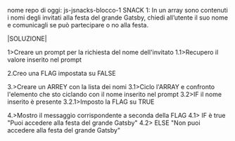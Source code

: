 nome repo di oggi: js-jsnacks-blocco-1
SNACK 1:
In un array sono contenuti i nomi degli invitati alla festa del grande Gatsby, chiedi all’utente il suo nome e comunicagli se può partecipare o no alla festa.


|SOLUZIONE|

1>Creare un prompt per la richiesta del nome dell'invitato
1.1>Recupero il valore inserito nel prompt

2.Creo una FLAG impostata su FALSE

3.>Creare un ARREY con la lista dei nomi
3.1>Ciclo l'ARRAY e confronto l'elemento che sto ciclando con il nome inserito nel prompt
3.2>IF il nome inserito è presente 
3.2.1>Imposto la FLAG su TRUE

4.>Mostro il messaggio corrispondente a seconda della FLAG
4.1> IF è true "Puoi accedere alla festa del grande Gatsby"
4.2> ELSE "Non puoi accedere alla festa del grande Gatsby"
